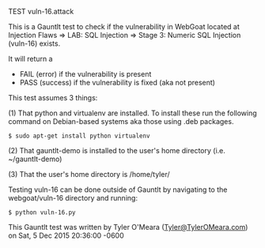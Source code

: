 TEST vuln-16.attack

This is a Gauntlt test to check if the vulnerability in WebGoat located at Injection Flaws => LAB: SQL Injection => Stage 3: Numeric SQL Injection (vuln-16) exists.

It will return a
 - FAIL (error) if the vulnerability is present
 - PASS (success) if the vulnerability is fixed (aka not present)

This test assumes 3 things:

(1) That python and virtualenv are installed.  To install these run the following command on Debian-based systems aka those using .deb packages.

```
$ sudo apt-get install python virtualenv
```

(2) That gauntlt-demo is installed to the user's home directory (i.e. ~/gauntlt-demo)

(3) That the user's home directory is /home/tyler/

Testing vuln-16 can be done outside of Gauntlt by navigating to the webgoat/vuln-16 directory and running:

```
$ python vuln-16.py
```

This Gauntlt test was written by Tyler O'Meara (Tyler@TylerOMeara.com) on Sat, 5 Dec 2015 20:36:00 -0600
